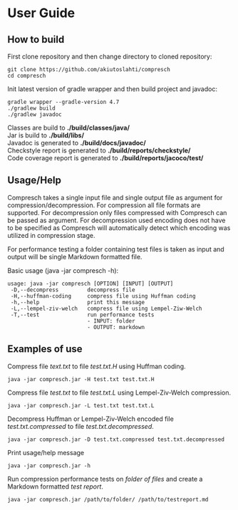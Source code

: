 # User Guide

## How to build
First clone repository and then change directory to cloned repository:
```
git clone https://github.com/akiutoslahti/compresch
cd compresch
```
Init latest version of gradle wrapper and then build project and javadoc:
```
gradle wrapper --gradle-version 4.7
./gradlew build
./gradlew javadoc
```
Classes are build to **./build/classes/java/**  
Jar is build to **./build/libs/**  
Javadoc is generated to  **./build/docs/javadoc/**  
Checkstyle report is generated to **./build/reports/checkstyle/**  
Code coverage report is generated to **./build/reports/jacoco/test/**  

## Usage/Help
Compresch takes a single input file and single output file as argument for compression/decompression. For compression all file formats are supported. For decompression only files compressed with Compresch can be passed as argument. For decompression used encoding does not have to be specified as Compresch will automatically detect which encoding was utilized in compression stage.

For performance testing a folder containing test files is taken as input and output will be single Markdown formatted file.

Basic usage (java -jar compresch -h):
```
usage: java -jar compresch [OPTION] [INPUT] [OUTPUT]
 -D,--decompress         decompress file
 -H,--huffman-coding     compress file using Huffman coding
 -h,--help               print this message
 -L,--lempel-ziv-welch   compress file using Lempel-Ziw-Welch
 -T,--test               run performance tests
                         - INPUT: folder
                         - OUTPUT: markdown
```
## Examples of use
Compress file *text.txt* to file *test.txt.H* using Huffman coding.
```
java -jar compresch.jar -H test.txt test.txt.H
```
Compress file *test.txt* to file *test.txt.L* using Lempel-Ziv-Welch compression.
```
java -jar compresch.jar -L test.txt test.txt.L
```
Decompress Huffman or Lempel-Ziv-Welch encoded file *test.txt.compressed* to file *test.txt.decompressed*.
```
java -jar compresch.jar -D test.txt.compressed test.txt.decompressed
```
Print usage/help message
```
java -jar compresch.jar -h
```
Run compression performance tests on *folder of files* and create a Markdown formatted *test report*.
```
java -jar compresch.jar /path/to/folder/ /path/to/testreport.md
```
